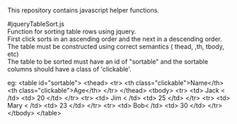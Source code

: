 This repository contains javascript helper functions. 

#jqueryTableSort.js
<br> Function for sorting table rows using jquery.
<br> First click sorts in an ascending order and the next in a descending order.
<br> The table must be constructed using correct semantics ( thead, ,th, tbody, etc) 
<br> The table to be sorted must have an id of "sortable" and the sortable columns should have a class of 'clickable'.

eg:
&lt;table id="sortable"&gt;
  &lt;thead&gt;
    &lt;tr&gt;
      &lt;th class="clickable"&gt;Name&lt;/th&gt;
      &lt;th class="clickable"&gt;Age&lt;/th&gt;
    &lt;/tr&gt;
  &lt;/thead&gt;
  &lt;tbody&gt;
    &lt;tr&gt;
      &lt;td&gt; Jack &lt; /td&gt;
      &lt;td&gt; 20 &lt;/td&gt;
    &lt;/tr&gt;
    &lt;tr&gt;
      &lt;td&gt; Jim &lt; /td&gt;
      &lt;td&gt; 25 &lt;/td&gt;
    &lt;/tr&gt;
    &lt;tr&gt;
      &lt;td&gt; Mary &lt; /td&gt;
      &lt;td&gt; 23 &lt;/td&gt;
    &lt;/tr&gt;
    &lt;tr&gt;
      &lt;td&gt; Bob&lt; /td&gt;
      &lt;td&gt; 30 &lt;/td&gt;
    &lt;/tr&gt;
  &lt;/tbody&gt;
&lt;/table&gt;

